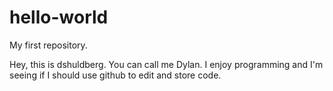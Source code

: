 # hello-world
My first repository.

Hey, this is dshuldberg. You can call me Dylan. I enjoy programming and I'm seeing if I should use github to edit and store code.
